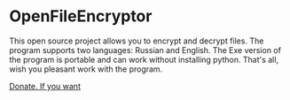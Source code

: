 # OpenFileEncryptor
This open source project allows you to encrypt and decrypt files. The program supports two languages: Russian and English. The Exe version of the program is portable and can work without installing python. That's all, wish you pleasant work with the program.

[Donate. If you want](https://www.donationalerts.com/r/cherret_and_dreamcat)
